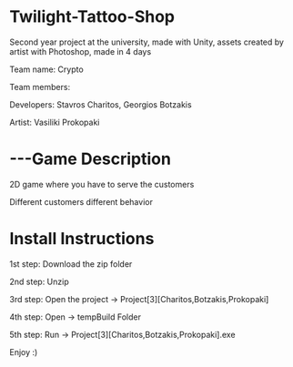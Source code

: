 # Twilight-Tattoo-Shop
Second year project at the university, made with Unity, assets created by artist with Photoshop, made in 4 days

Team name: Crypto

Team members:

Developers: Stavros Charitos, Georgios Botzakis

Artist: Vasiliki Prokopaki

# ---Game Description

2D game where you have to serve the customers

Different customers different behavior

# Install Instructions

1st step: Download the zip folder

2nd step: Unzip

3rd step: Open the project -> Project[3][Charitos,Botzakis,Prokopaki]

4th step: Open -> tempBuild Folder

5th step: Run -> Project[3][Charitos,Botzakis,Prokopaki].exe

Enjoy :)

